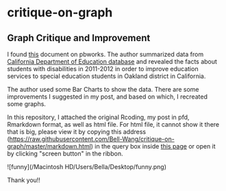# critique-on-graph
## Graph Critique and Improvement

I found [this](http://oaklandcac.pbworks.com/w/page/59627544/Facts%20About%20OUSD's%20Students%20with%20Disabilities) document on pbworks. The author summarized data from [California Department of Education database](http://data1.cde.ca.gov/dataquest/dataquest.asp) and revealed the facts about students with disabilities in 2011-2012 in order to improve education services to special education students in Oakland district in California.

The author used some Bar Charts to show the data. There are some improvements I suggested in my post, and based on which, I recreated some graphs.

In this repository, I attached the original Rcoding, my post in pfd, Rmarkdown format, as well as html file. For html file,  it cannot show it there that is big, please view it by copying this address (https://raw.githubusercontent.com/Bell-Wang/critique-on-graph/master/markdown.html) in the query box inside [this page](http://htmlpreview.github.io)
or open it by clicking "screen button" in the ribbon.

![funny](/Macintosh HD/Users/Bella/Desktop/funny.png)




Thank you!!
